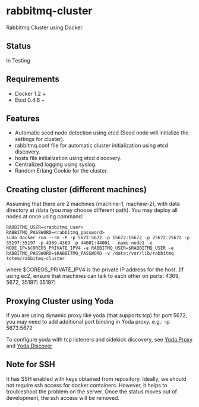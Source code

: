 # rabbitmq-cluster

Rabbitmq Cluster using Docker.

## Status
In Testing

## Requirements
- Docker 1.2 +
- Etcd 0.4.6 +

## Features
- Automatic seed node detection using etcd (Seed node will initialize the settings for cluster).
- rabbitmq.conf file for automatic cluster initialization using etcd discovery.
- hosts file initialization using etcd discovery.
- Centralized logging using syslog.
- Random Erlang Cookie for the cluster.

## Creating cluster (different machines)
Assuming that there are 2 machines (machine-1, machine-2), with data directory
at /data (you may choose different path). You may deploy all nodes at once using command:

```
RABBITMQ_USER=<rabbitmq_user>
RABBITMQ_PASSWORD=<rabbitmq_password>
sudo docker run --rm -P -p 5672:5672 -p 15672:15672 -p 25672:25672 -p 35197:35197 -p 4369:4369 -p 44001:44001 --name node1 -e NODE_IP=$COREOS_PRIVATE_IPV4 -e RABBITMQ_USER=$RABBITMQ_USER -e RABBITMQ_PASSWORD=$RABBITMQ_PASSWORD -v /data:/var/lib/rabbitmq  totem/rabbitmq-cluster
```  

where $COREOS_PRIVATE_IPV4 is the private IP address for the host. 
(If using ec2, ensure that machines can talk to each other on ports: 4369, 5672, 35197)
35197)

## Proxying Cluster using Yoda
If you are using dynamic proxy like yoda (that supports tcp) for port 5672, you may 
need to add additional port binding in Yoda proxy. 
e.g.: -p 5673:5672

To configure yoda with tcp listeners and sidekick discovery, see [Yoda Proxy](https://github.com/totem/yoda-proxy) 
and [Yoda Discover](https://github.com/totem/yoda-discover)


## Note for SSH
It has SSH enabled with keys obtained from repository. Ideally, we should not 
require ssh access for docker containers. However, it helps to troubleshoot the
problem on the server. Once the status moves out of development, the ssh access
will be removed.
